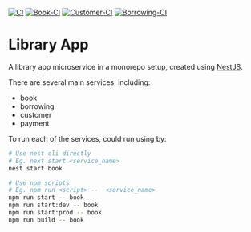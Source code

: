 [![CI](https://github.com/ckng0221/library-app/actions/workflows/ci.yml/badge.svg)](https://github.com/ckng0221/library-app/actions/workflows/ci.yml)
[![Book-CI](https://github.com/ckng0221/library-app/actions/workflows/book-ci.yml/badge.svg)](https://github.com/ckng0221/library-app/actions/workflows/book-ci.yml)
[![Customer-CI](https://github.com/ckng0221/library-app/actions/workflows/customer-ci.yml/badge.svg)](https://github.com/ckng0221/library-app/actions/workflows/customer-ci.yml)
[![Borrowing-CI](https://github.com/ckng0221/library-app/actions/workflows/borrowing-ci.yml/badge.svg)](https://github.com/ckng0221/library-app/actions/workflows/borrowing-ci.yml)

# Library App

A library app microservice in a monorepo setup, created using [NestJS](https://nestjs.com/).

There are several main services, including:

- book
- borrowing
- customer
- payment

To run each of the services, could run using by:

```bash
# Use nest cli directly
# Eg. next start <service_name>
nest start book

# Use npm scripts
# Eg. npm run <script> --  <service_name>
npm run start -- book
npm run start:dev -- book
npm run start:prod -- book
npm run build -- book
```
